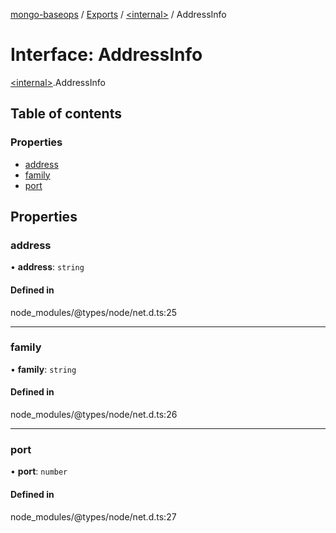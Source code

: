 [mongo-baseops](../README.md) / [Exports](../modules.md) / [\<internal\>](../modules/internal_.md) / AddressInfo

# Interface: AddressInfo

[\<internal\>](../modules/internal_.md).AddressInfo

## Table of contents

### Properties

- [address](internal_.AddressInfo.md#address)
- [family](internal_.AddressInfo.md#family)
- [port](internal_.AddressInfo.md#port)

## Properties

### address

• **address**: `string`

#### Defined in

node_modules/@types/node/net.d.ts:25

___

### family

• **family**: `string`

#### Defined in

node_modules/@types/node/net.d.ts:26

___

### port

• **port**: `number`

#### Defined in

node_modules/@types/node/net.d.ts:27
